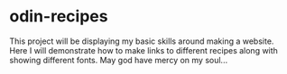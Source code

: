 # odin-recipes
This project will be displaying my basic skills around making a website. Here I will demonstrate how to make links to different recipes along with showing different fonts.
May god have mercy on my soul...